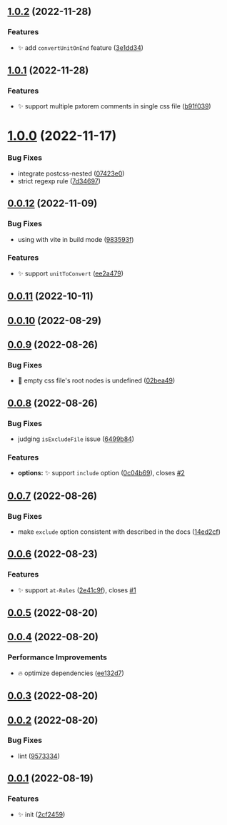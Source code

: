 ## [1.0.2](https://github.com/hemengke1997/postcss-pxtorem/compare/v1.0.1...v1.0.2) (2022-11-28)


### Features

* ✨ add `convertUnitOnEnd` feature ([3e1dd34](https://github.com/hemengke1997/postcss-pxtorem/commit/3e1dd34bea47bab370a1a255b31097370a1531c8))



## [1.0.1](https://github.com/hemengke1997/postcss-pxtorem/compare/v1.0.0...v1.0.1) (2022-11-28)


### Features

* ✨ support multiple pxtorem comments in single css file ([b91f039](https://github.com/hemengke1997/postcss-pxtorem/commit/b91f039d767eab74d7081860a4c421314b8b280d))



# [1.0.0](https://github.com/hemengke1997/postcss-pxtorem/compare/v0.0.12...v1.0.0) (2022-11-17)


### Bug Fixes

* integrate postcss-nested ([07423e0](https://github.com/hemengke1997/postcss-pxtorem/commit/07423e09333b002cc91cf41c7f48adcccb80043e))
* strict regexp rule ([7d34697](https://github.com/hemengke1997/postcss-pxtorem/commit/7d34697aa3996ef94537218ad7629fbb7ced019c))



## [0.0.12](https://github.com/hemengke1997/postcss-pxtorem/compare/v0.0.11...v0.0.12) (2022-11-09)


### Bug Fixes

* using with vite in build mode ([983593f](https://github.com/hemengke1997/postcss-pxtorem/commit/983593f78129d2e0babf8ca1228582b04437b82a))


### Features

* ✨ support `unitToConvert` ([ee2a479](https://github.com/hemengke1997/postcss-pxtorem/commit/ee2a479af363d723e4e081e64512c5202e27a064))



## [0.0.11](https://github.com/hemengke1997/postcss-pxtorem/compare/v0.0.10...v0.0.11) (2022-10-11)



## [0.0.10](https://github.com/hemengke1997/postcss-pxtorem/compare/v0.0.9...v0.0.10) (2022-08-29)



## [0.0.9](https://github.com/hemengke1997/postcss-pxtorem/compare/v0.0.8...v0.0.9) (2022-08-26)


### Bug Fixes

* 🐛 empty css file's root nodes is undefined ([02bea49](https://github.com/hemengke1997/postcss-pxtorem/commit/02bea49037ca01e43add90d77011e1165e24989f))



## [0.0.8](https://github.com/hemengke1997/postcss-pxtorem/compare/v0.0.7...v0.0.8) (2022-08-26)


### Bug Fixes

* judging `isExcludeFile` issue ([6499b84](https://github.com/hemengke1997/postcss-pxtorem/commit/6499b84a98904174b213e8afa146c6b841376a8e))


### Features

* **options:** ✨ support `include` option ([0c04b69](https://github.com/hemengke1997/postcss-pxtorem/commit/0c04b69f753c3bdf0cf87cae69c36573be2ac225)), closes [#2](https://github.com/hemengke1997/postcss-pxtorem/issues/2)



## [0.0.7](https://github.com/hemengke1997/postcss-pxtorem/compare/v0.0.6...v0.0.7) (2022-08-26)


### Bug Fixes

* make `exclude` option consistent with described in the docs ([14ed2cf](https://github.com/hemengke1997/postcss-pxtorem/commit/14ed2cf0d1f56ae9027e1687882d4c870c17deb1))



## [0.0.6](https://github.com/hemengke1997/postcss-pxtorem/compare/v0.0.5...v0.0.6) (2022-08-23)


### Features

* ✨ support `at-Rules` ([2e41c9f](https://github.com/hemengke1997/postcss-pxtorem/commit/2e41c9f5a90e103ba5d4fa7df7b751d5fc88c36d)), closes [#1](https://github.com/hemengke1997/postcss-pxtorem/issues/1)



## [0.0.5](https://github.com/hemengke1997/postcss-pxtorem/compare/v0.0.4...v0.0.5) (2022-08-20)



## [0.0.4](https://github.com/hemengke1997/postcss-pxtorem/compare/v0.0.3...v0.0.4) (2022-08-20)


### Performance Improvements

* 🔥 optimize dependencies ([ee132d7](https://github.com/hemengke1997/postcss-pxtorem/commit/ee132d7570984671d44e8b32a836b1a01fa6f050))



## [0.0.3](https://github.com/hemengke1997/postcss-pxtorem/compare/v0.0.2...v0.0.3) (2022-08-20)



## [0.0.2](https://github.com/hemengke1997/postcss-pxtorem/compare/v0.0.1...v0.0.2) (2022-08-20)


### Bug Fixes

* lint ([9573334](https://github.com/hemengke1997/postcss-pxtorem/commit/9573334de5bd8de725b8bdd6214106c72351d74d))



## [0.0.1](https://github.com/hemengke1997/postcss-pxtorem/compare/2cf2459f62671ba02a19475f5310de1053fcedda...v0.0.1) (2022-08-19)


### Features

* ✨ init ([2cf2459](https://github.com/hemengke1997/postcss-pxtorem/commit/2cf2459f62671ba02a19475f5310de1053fcedda))



